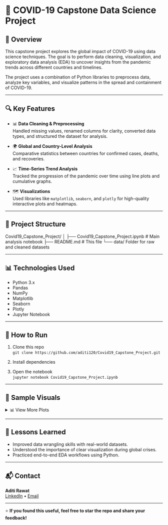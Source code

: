 # 🦠 COVID-19 Capstone Data Science Project


## 📌 Overview

This capstone project explores the global impact of COVID-19 using data science techniques. The goal is to perform data cleaning, visualization, and exploratory data analysis (EDA) to uncover insights from the pandemic trends across different countries and timelines.

The project uses a combination of Python libraries to preprocess data, analyze key variables, and visualize patterns in the spread and containment of COVID-19.

---

## 🔍 Key Features

- 📊 **Data Cleaning & Preprocessing**  
  Handled missing values, renamed columns for clarity, converted data types, and structured the dataset for analysis.

- 🌍 **Global and Country-Level Analysis**  
  Comparative statistics between countries for confirmed cases, deaths, and recoveries.

- 📈 **Time-Series Trend Analysis**  
  Tracked the progression of the pandemic over time using line plots and cumulative graphs.

- 🗺️ **Visualizations**  
  Used libraries like `matplotlib`, `seaborn`, and `plotly` for high-quality interactive plots and heatmaps.

---

## 📂 Project Structure

Covid19_Capstone_Project/
│
├── Covid19_Capstone_Project.ipynb # Main analysis notebook
├── README.md # This file
└── data/ Folder for raw and cleaned datasets


---

## 📊 Technologies Used

- Python 3.x
- Pandas
- NumPy
- Matplotlib
- Seaborn
- Plotly
- Jupyter Notebook

---

## 🚀 How to Run

1. Clone this repo  
   `git clone https://github.com/aditi120/Covid19_Capstone_Project.git`

2. Install dependencies  

3. Open the notebook  
   `jupyter notebook Covid19_Capstone_Project.ipynb`

---

## 📌 Sample Visuals

<details>
<summary>📊 View More Plots</summary>

![Bar Chart](images/bar_plot.png)  
![Clustered Bar Chart](images/clustered_bar.png)
![Line plot](images/line_plot.png)

</details>

---

## 🧠 Lessons Learned

- Improved data wrangling skills with real-world datasets.
- Understood the importance of clear visualization during global crises.
- Practiced end-to-end EDA workflows using Python.

---

## 📬 Contact

**Aditi Rawat**  
[LinkedIn](https://www.linkedin.com/in/aditirawat120/) • [Email](rawataditi120@gmail.com)

---

⭐ **If you found this useful, feel free to star the repo and share your feedback!**

